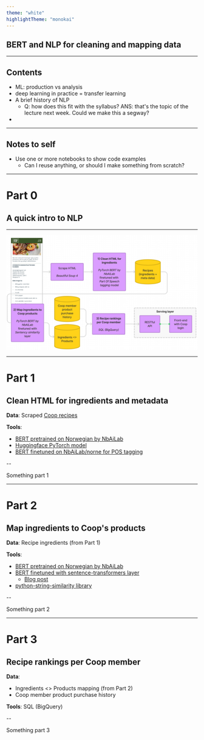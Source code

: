 ```yaml
---
theme: "white"
highlightTheme: "monokai"
---
```


## BERT and NLP for cleaning and mapping data

---

## Contents

- ML: production vs analysis
- deep learning in practice = transfer learning
- A brief history of NLP
  - Q: how does this fit with the syllabus? ANS: that's the topic of the lecture next week. Could we make this a segway?
- 



---

## Notes to self

- Use one or more notebooks to show code examples
  - Can I reuse anything, or should I make something from scratch?

---

# Part 0

## A quick intro to NLP


---


![](images/db_flow1.png)


---

# Part 1

## Clean HTML for ingredients and metadata

**Data**: Scraped [Coop recipes](https://coop.no/mega/oppskrifter/)

**Tools**:

- [BERT pretrained on Norwegian by NbAiLab](https://github.com/NBAiLab/notram)
- [Huggingface PyTorch model](https://huggingface.co/NbAiLab/nb-bert-base)
- [BERT finetuned on NbAiLab/norne for POS tagging](https://colab.research.google.com/gist/peregilk/6f5efea432e88199f5d68a150cef237f/-nbailab-finetuning-and-evaluating-a-bert-model-for-ner-and-pos.ipynb)

--

Something part 1


---

# Part 2

## Map ingredients to Coop's products

**Data**: Recipe ingredients (from Part 1)

**Tools**:

- [BERT pretrained on Norwegian by NbAiLab](https://github.com/NBAiLab/notram)
- [BERT finetuned with sentence-transformers layer](https://huggingface.co/sentence-transformers)
  - [Blog post](https://towardsdatascience.com/bert-for-measuring-text-similarity-eec91c6bf9e1)
- [python-string-similarity library](https://github.com/luozhouyang/python-string-similarity)


--

Something part 2


---

# Part 3

## Recipe rankings per Coop member

**Data**:

- Ingredients <> Products mapping (from Part 2)
- Coop member product purchase history

**Tools**: SQL (BigQuery)


--

Something part 3






